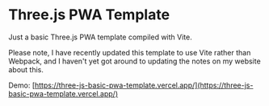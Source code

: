 # Three.js PWA Template
Just a basic Three.js PWA template compiled with Vite.

Please note, I have recently updated this template to use Vite rather than Webpack, and I haven't yet got around to updating the notes on my website about this.

Demo: [https://three-js-basic-pwa-template.vercel.app/](https://three-js-basic-pwa-template.vercel.app/)
